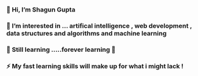 ### 👋 Hi, I’m Shagun Gupta
### 👀 I’m interested in ... artifical intelligence , web development , data structures and algorithms  and machine learning
### 🌱 Still learning .....forever learning  💞️
### ⚡ My fast learning skills  will make up for what i might lack !


